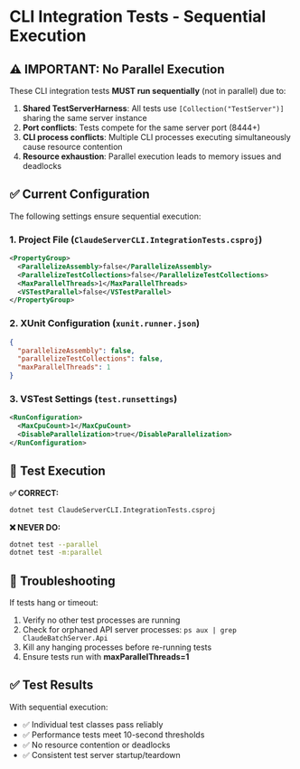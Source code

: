 # CLI Integration Tests - Sequential Execution

## ⚠️ IMPORTANT: No Parallel Execution

These CLI integration tests **MUST run sequentially** (not in parallel) due to:

1. **Shared TestServerHarness**: All tests use `[Collection("TestServer")]` sharing the same server instance
2. **Port conflicts**: Tests compete for the same server port (8444+)
3. **CLI process conflicts**: Multiple CLI processes executing simultaneously cause resource contention
4. **Resource exhaustion**: Parallel execution leads to memory issues and deadlocks

## ✅ Current Configuration

The following settings ensure sequential execution:

### 1. Project File (`ClaudeServerCLI.IntegrationTests.csproj`)
```xml
<PropertyGroup>
  <ParallelizeAssembly>false</ParallelizeAssembly>
  <ParallelizeTestCollections>false</ParallelizeTestCollections>
  <MaxParallelThreads>1</MaxParallelThreads>
  <VSTestParallel>false</VSTestParallel>
</PropertyGroup>
```

### 2. XUnit Configuration (`xunit.runner.json`)
```json
{
  "parallelizeAssembly": false,
  "parallelizeTestCollections": false,
  "maxParallelThreads": 1
}
```

### 3. VSTest Settings (`test.runsettings`)
```xml
<RunConfiguration>
  <MaxCpuCount>1</MaxCpuCount>
  <DisableParallelization>true</DisableParallelization>
</RunConfiguration>
```

## 🚨 Test Execution

**✅ CORRECT:**
```bash
dotnet test ClaudeServerCLI.IntegrationTests.csproj
```

**❌ NEVER DO:**
```bash
dotnet test --parallel
dotnet test -m:parallel
```

## 🔧 Troubleshooting

If tests hang or timeout:
1. Verify no other test processes are running
2. Check for orphaned API server processes: `ps aux | grep ClaudeBatchServer.Api`
3. Kill any hanging processes before re-running tests
4. Ensure tests run with **maxParallelThreads=1**

## ✅ Test Results

With sequential execution:
- ✅ Individual test classes pass reliably
- ✅ Performance tests meet 10-second thresholds
- ✅ No resource contention or deadlocks
- ✅ Consistent test server startup/teardown